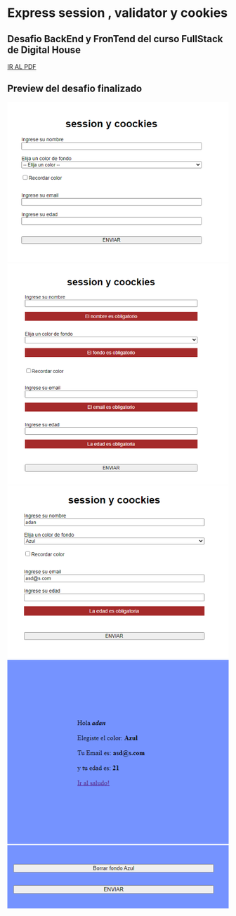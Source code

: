 # Express session , validator y cookies
## Desafio BackEnd y FronTend del curso FullStack de Digital House

<a href="https://github.com/ROBERT-Gimenez/Session_and_Cookies/blob/master/Objetivo/M05C08%20-%20Ejercitaci%C3%B3n_SESSION%26COOKIES%20-.pdf">IR AL PDF<a>


## Preview del desafio finalizado

<img src="https://github.com/ROBERT-Gimenez/Trabajos_Practicos_Formar/blob/master/15-Session%26Cookies/public/images/preview1.PNG">
<img src="https://github.com/ROBERT-Gimenez/Trabajos_Practicos_Formar/blob/master/15-Session%26Cookies/public/images/preview2.PNG">
<img src="https://github.com/ROBERT-Gimenez/Trabajos_Practicos_Formar/blob/master/15-Session%26Cookies/public/images/preview3.PNG">
<img src="https://github.com/ROBERT-Gimenez/Trabajos_Practicos_Formar/blob/master/15-Session%26Cookies/public/images/preview4.PNG">
<img src="https://github.com/ROBERT-Gimenez/Trabajos_Practicos_Formar/blob/master/15-Session%26Cookies/public/images/preview5.PNG">
